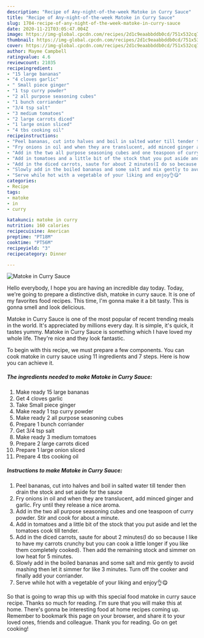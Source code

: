```yaml
---
description: "Recipe of Any-night-of-the-week Matoke in Curry Sauce"
title: "Recipe of Any-night-of-the-week Matoke in Curry Sauce"
slug: 1704-recipe-of-any-night-of-the-week-matoke-in-curry-sauce
date: 2020-11-21T03:05:47.004Z
image: https://img-global.cpcdn.com/recipes/2d1c9eaabbddb0cd/751x532cq70/matoke-in-curry-sauce-recipe-main-photo.jpg
thumbnail: https://img-global.cpcdn.com/recipes/2d1c9eaabbddb0cd/751x532cq70/matoke-in-curry-sauce-recipe-main-photo.jpg
cover: https://img-global.cpcdn.com/recipes/2d1c9eaabbddb0cd/751x532cq70/matoke-in-curry-sauce-recipe-main-photo.jpg
author: Mayme Campbell
ratingvalue: 4.6
reviewcount: 21035
recipeingredient:
- "15 large bananas"
- "4 cloves garlic"
- " Small piece ginger"
- "1 tsp curry powder"
- "2 all purpose seasoning cubes"
- "1 bunch corriander"
- "3/4 tsp salt"
- "3 medium tomatoes"
- "2 large carrots diced"
- "1 large onion sliced"
- "4 tbs cooking oil"
recipeinstructions:
- "Peel bananas, cut into halves and boil in salted water till tender then drain the stock and set aside for the sauce"
- "Fry onions in oil and when they are translucent, add minced ginger and garlic. Fry until they release a nice aroma."
- "Add in the two all purpose seasoning cubes and one teaspoon of curry powder. Stir and cook for about a minute."
- "Add in tomatoes and a little bit of the stock that you put aside and let the tomatoes cook till tender."
- "Add in the diced carrots, saute for about 2 minutes(I do so because I like to have my carrots crunchy but you can cook a little longer if you like them completely cooked). Then add the remaining stock and simmer on low heat for 5 minutes."
- "Slowly add in the boiled bananas and some salt and mix gently to avoid mashing then let it simmer for like 3 minutes. Turn off the cooker and finally add your corriander."
- "Serve while hot with a vegetable of your liking and enjoy👌😋"
categories:
- Recipe
tags:
- matoke
- in
- curry

katakunci: matoke in curry 
nutrition: 160 calories
recipecuisine: American
preptime: "PT18M"
cooktime: "PT56M"
recipeyield: "3"
recipecategory: Dinner

---
```



![Matoke in Curry Sauce](https://img-global.cpcdn.com/recipes/2d1c9eaabbddb0cd/751x532cq70/matoke-in-curry-sauce-recipe-main-photo.jpg)

Hello everybody, I hope you are having an incredible day today. Today, we're going to prepare a distinctive dish, matoke in curry sauce. It is one of my favorites food recipes. This time, I'm gonna make it a bit tasty. This is gonna smell and look delicious.



Matoke in Curry Sauce is one of the most popular of recent trending meals in the world. It's appreciated by millions every day. It is simple, it's quick, it tastes yummy. Matoke in Curry Sauce is something which I have loved my whole life. They're nice and they look fantastic.


To begin with this recipe, we must prepare a few components. You can cook matoke in curry sauce using 11 ingredients and 7 steps. Here is how you can achieve it.

<!--inarticleads1-->

##### The ingredients needed to make Matoke in Curry Sauce:

1. Make ready 15 large bananas
1. Get 4 cloves garlic
1. Take  Small piece ginger
1. Make ready 1 tsp curry powder
1. Make ready 2 all purpose seasoning cubes
1. Prepare 1 bunch corriander
1. Get 3/4 tsp salt
1. Make ready 3 medium tomatoes
1. Prepare 2 large carrots diced
1. Prepare 1 large onion sliced
1. Prepare 4 tbs cooking oil




<!--inarticleads2-->

##### Instructions to make Matoke in Curry Sauce:

1. Peel bananas, cut into halves and boil in salted water till tender then drain the stock and set aside for the sauce
1. Fry onions in oil and when they are translucent, add minced ginger and garlic. Fry until they release a nice aroma.
1. Add in the two all purpose seasoning cubes and one teaspoon of curry powder. Stir and cook for about a minute.
1. Add in tomatoes and a little bit of the stock that you put aside and let the tomatoes cook till tender.
1. Add in the diced carrots, saute for about 2 minutes(I do so because I like to have my carrots crunchy but you can cook a little longer if you like them completely cooked). Then add the remaining stock and simmer on low heat for 5 minutes.
1. Slowly add in the boiled bananas and some salt and mix gently to avoid mashing then let it simmer for like 3 minutes. Turn off the cooker and finally add your corriander.
1. Serve while hot with a vegetable of your liking and enjoy👌😋




So that is going to wrap this up with this special food matoke in curry sauce recipe. Thanks so much for reading. I'm sure that you will make this at home. There's gonna be interesting food at home recipes coming up. Remember to bookmark this page on your browser, and share it to your loved ones, friends and colleague. Thank you for reading. Go on get cooking!
